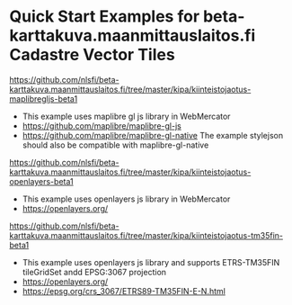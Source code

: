 # Quick Start Examples for beta-karttakuva.maanmittauslaitos.fi Cadastre Vector Tiles

<https://github.com/nlsfi/beta-karttakuva.maanmittauslaitos.fi/tree/master/kipa/kiinteistojaotus-maplibregljs-beta1>
- This example uses maplibre gl js library in WebMercator
- <https://github.com/maplibre/maplibre-gl-js>
- <https://github.com/maplibre/maplibre-gl-native> The example stylejson should also be compatible with maplibre-gl-native

<https://github.com/nlsfi/beta-karttakuva.maanmittauslaitos.fi/tree/master/kipa/kiinteistojaotus-openlayers-beta1>
- This example uses openlayers js library in WebMercator
- <https://openlayers.org/>

<https://github.com/nlsfi/beta-karttakuva.maanmittauslaitos.fi/tree/master/kipa/kiinteistojaotus-tm35fin-beta1>
- This example uses openlayers js library and supports ETRS-TM35FIN tileGridSet andd EPSG:3067 projection
- <https://openlayers.org/>
- <https://epsg.org/crs_3067/ETRS89-TM35FIN-E-N.html>

